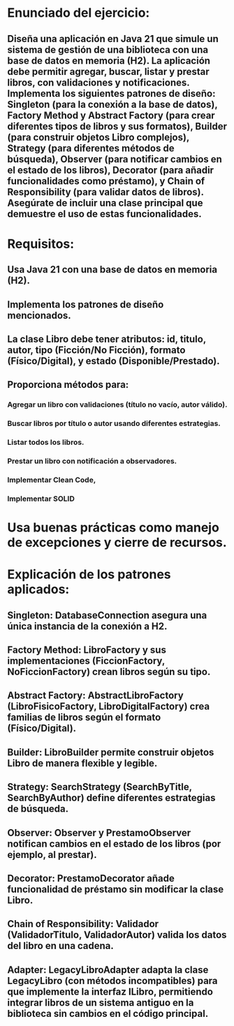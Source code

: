 # Enunciado del ejercicio:
## Diseña una aplicación en Java 21 que simule un sistema de gestión de una biblioteca con una base de datos en memoria (H2). La aplicación debe permitir agregar, buscar, listar y prestar libros, con validaciones y notificaciones. Implementa los siguientes patrones de diseño: Singleton (para la conexión a la base de datos), Factory Method y Abstract Factory (para crear diferentes tipos de libros y sus formatos), Builder (para construir objetos Libro complejos), Strategy (para diferentes métodos de búsqueda), Observer (para notificar cambios en el estado de los libros), Decorator (para añadir funcionalidades como préstamo), y Chain of Responsibility (para validar datos de libros). Asegúrate de incluir una clase principal que demuestre el uso de estas funcionalidades.

# Requisitos:

## Usa Java 21 con una base de datos en memoria (H2).
## Implementa los patrones de diseño mencionados.
## La clase Libro debe tener atributos: id, titulo, autor, tipo (Ficción/No Ficción), formato (Físico/Digital), y estado (Disponible/Prestado).
## Proporciona métodos para:

### Agregar un libro con validaciones (título no vacío, autor válido).
### Buscar libros por título o autor usando diferentes estrategias.
### Listar todos los libros.
### Prestar un libro con notificación a observadores.
### Implementar Clean Code,
### Implementar SOLID

# Usa buenas prácticas como manejo de excepciones y cierre de recursos.

# Explicación de los patrones aplicados:

## Singleton: DatabaseConnection asegura una única instancia de la conexión a H2.
## Factory Method: LibroFactory y sus implementaciones (FiccionFactory, NoFiccionFactory) crean libros según su tipo.
## Abstract Factory: AbstractLibroFactory (LibroFisicoFactory, LibroDigitalFactory) crea familias de libros según el formato (Físico/Digital).
## Builder: LibroBuilder permite construir objetos Libro de manera flexible y legible.
## Strategy: SearchStrategy (SearchByTitle, SearchByAuthor) define diferentes estrategias de búsqueda.
## Observer: Observer y PrestamoObserver notifican cambios en el estado de los libros (por ejemplo, al prestar).
## Decorator: PrestamoDecorator añade funcionalidad de préstamo sin modificar la clase Libro.
## Chain of Responsibility: Validador (ValidadorTitulo, ValidadorAutor) valida los datos del libro en una cadena.
## Adapter: LegacyLibroAdapter adapta la clase LegacyLibro (con métodos incompatibles) para que implemente la interfaz ILibro, permitiendo integrar libros de un sistema antiguo en la biblioteca sin cambios en el código principal.